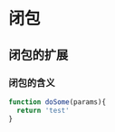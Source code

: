 # 闭包

## 闭包的扩展

### 闭包的含义

```js
function doSome(params){
  return 'test'
}

```

<GlobalComponent />